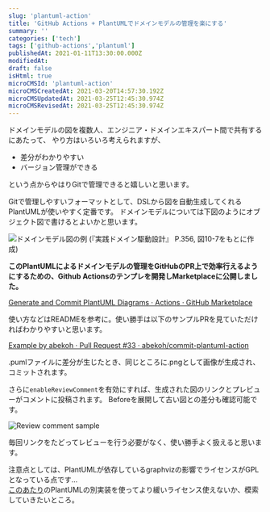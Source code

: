 ```yaml
---
slug: 'plantuml-action'
title: 'GitHub Actions + PlantUMLでドメインモデルの管理を楽にする'
summary: ''
categories: ['tech']
tags: ['github-actions','plantuml']
publishedAt: 2021-01-11T13:30:00.000Z
modifiedAt: 
draft: false
isHtml: true
microCMSId: 'plantuml-action'
microCMSCreatedAt: 2021-03-20T14:57:30.192Z
microCMSUpdatedAt: 2021-03-25T12:45:30.974Z
microCMSRevisedAt: 2021-03-25T12:45:30.974Z
---
```

<p>ドメインモデルの図を複数人、エンジニア・ドメインエキスパート間で共有するにあたって、
やり方はいろいろ考えられますが、</p>
<ul>
<li>差分がわかりやすい</li>
<li>バージョン管理ができる</li>
</ul>
<p>という点からやはりGitで管理できると嬉しいと思います。</p>
<p>Gitで管理しやすいフォーマットとして、DSLから図を自動生成してくれるPlantUMLが使いやすく定番です。
ドメインモデルについては下図のようにオブジェクト図で書けるとよいかと思います。</p>
<p><img src="/assets/domain-model.png" alt="ドメインモデル図の例">
(『実践ドメイン駆動設計』 P.356, 図10-7をもとに作成)</p>
<p><strong>このPlantUMLによるドメインモデルの管理をGitHubのPR上で効率行えるようにするための、Github Actionsのテンプレを開発しMarketplaceに公開しました。</strong></p>
<p><a href="https://github.com/marketplace/actions/generate-and-commit-plantuml-diagrams">Generate and Commit PlantUML Diagrams · Actions · GitHub Marketplace</a></p>
<p>使い方などはREADMEを参考に。使い勝手は以下のサンプルPRを見ていただければわかりやすいと思います。</p>
<p><a href="https://github.com/abekoh/commit-plantuml-action/pull/33">Example by abekoh · Pull Request #33 · abekoh/commit-plantuml-action</a></p>
<p>.pumlファイルに差分が生じたとき、同じところに.pngとして画像が生成され、コミットされます。</p>
<p>さらに<code>enableReviewComment</code>を有効にすれば、生成された図のリンクとプレビューがコメントに投稿されます。
Beforeを展開して古い図との差分も確認可能です。</p>
<p><img src="/assets/commit-plantuml-action.png" alt="Review comment sample"></p>
<p>毎回リンクをたどってレビューを行う必要がなく、使い勝手よく扱えると思います。</p>
<p>注意点としては、PlantUMLが依存しているgraphvizの影響でライセンスがGPLとなっている点です…<br><a href="https://plantuml.com/ja/vizjs">このあたり</a>のPlantUMLの別実装を使ってより緩いライセンス使えないか、模索していきたいところ。</p>

    